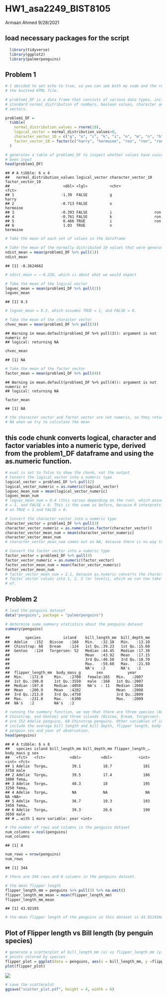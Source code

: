 HW1\_asa2249\_BIST8105
================
Armaan Ahmed
9/28/2021

## load necessary packages for the script

``` r
  library(tidyverse)
  library(ggplot2)
  library(palmerpenguins)
```

## Problem 1

``` r
# I decided to set echo to true, so you can see both my code and the results in
# the knitted HTML file.

# problem1_DF is a data frame that consists of various data types, including a
# standard normal distribution of numbers, boolean values, character and factor
# vectors.

problem1_DF = 
  tibble(
    normal_distribution_values = rnorm(10),
    logical_vector = normal_distribution_values>0,
    character_vector_10 = c("g", "o", "i", "k", "i", "n", "m", "n", "h", "y"),
    factor_vector_10 = factor(c("harry", "hermoine", "ron", "ron", "ron", "hermoine", "harry", "hermoine", "harry", "ron"))
  )

# generates a table of problem1_DF to inspect whether values have successfully
# been input
head(problem1_DF)
```

    ## # A tibble: 6 x 4
    ##   normal_distribution_values logical_vector character_vector_10 factor_vector_10
    ##                        <dbl> <lgl>          <chr>               <fct>           
    ## 1                     -1.39  FALSE          g                   harry           
    ## 2                     -0.713 FALSE          o                   hermoine        
    ## 3                     -0.393 FALSE          i                   ron             
    ## 4                     -0.761 FALSE          k                   ron             
    ## 5                      0.466 TRUE           i                   ron             
    ## 6                      1.03  TRUE           n                   hermoine

``` r
# Take the mean of each set of values in the dataframe

# Take the mean of the normally distributed 10 values that were generated
ndist_mean = mean(problem1_DF %>% pull(1))
ndist_mean
```

    ## [1] -0.3624662

``` r
# ndist_mean = ~-0.228, which is about what we would expect

# Take the mean of the logical vector
logvec_mean = mean(problem1_DF %>% pull(2))
logvec_mean
```

    ## [1] 0.3

``` r
# logvec_mean = 0.3, which assumes TRUE = 1, and FALSE = 0.

# Take the mean of the character vector
chvec_mean = mean(problem1_DF %>% pull(3))
```

    ## Warning in mean.default(problem1_DF %>% pull(3)): argument is not numeric or
    ## logical: returning NA

``` r
chvec_mean
```

    ## [1] NA

``` r
# Take the mean of the factor vector
factor_mean = mean(problem1_DF %>% pull(4))
```

    ## Warning in mean.default(problem1_DF %>% pull(4)): argument is not numeric or
    ## logical: returning NA

``` r
factor_mean
```

    ## [1] NA

``` r
# the character vector and factor vector are not numeric, so they return 
# NA when we try to calculate the mean
```

## this code chunk converts logical, character and factor variables into a numeric type, derived from the problem1\_DF dataframe and using the as.numeric function.

``` r
# eval is set to false to show the chunk, not the output
# Convert the logical vector into a numeric type
logical_vector = problem1_DF %>% pull(2)
logical_vector_numeric = as.numeric(logical_vector)
logvec_mean_num = mean(logical_vector_numeric)
logvec_mean_num
# logvec_mean_num = 0.4 (this varies depending on the run), which assumes TRUE
# = 1, and FALSE = 0. This is the same as before, because R interprets booleans
# as TRUE = 1 and FALSE = 0.

# Convert the character vector into a numeric type
character_vector = problem1_DF %>% pull(3)
character_vector_numeric = as.numeric(as.factor(character_vector))
character_vector_mean_num = mean(character_vector_numeric)
character_vector_mean_num
# character_vector_mean_num comes out as NA, because there is no way to convert a character to a numerical value. in UNICODE (java), characters do have a numeric equivalent. If you dissociate the charactor_vector using as.factor, then you get a numeric equivalent by level that you can then calculate the mean for.

# Convert the factor vector into a numeric type
factor_vector = problem1_DF %>% pull(4)
factor_vector_numeric = as.numeric(factor_vector)
factor_vector_mean_num = mean(factor_vector_numeric)
factor_vector_mean_num
# factor_vector_mean_num = 2.1, because as.numeric converts the character 
# factor vector values into 1, 2, 3 (or levels), which we can now take the mean
# of. 
```

## Problem 2

``` r
# load the penguins dataset
data("penguins", package = "palmerpenguins")

# determine some summary statistics about the penguins dataset
summary(penguins)
```

    ##       species          island    bill_length_mm  bill_depth_mm  
    ##  Adelie   :152   Biscoe   :168   Min.   :32.10   Min.   :13.10  
    ##  Chinstrap: 68   Dream    :124   1st Qu.:39.23   1st Qu.:15.60  
    ##  Gentoo   :124   Torgersen: 52   Median :44.45   Median :17.30  
    ##                                  Mean   :43.92   Mean   :17.15  
    ##                                  3rd Qu.:48.50   3rd Qu.:18.70  
    ##                                  Max.   :59.60   Max.   :21.50  
    ##                                  NA's   :2       NA's   :2      
    ##  flipper_length_mm  body_mass_g       sex           year     
    ##  Min.   :172.0     Min.   :2700   female:165   Min.   :2007  
    ##  1st Qu.:190.0     1st Qu.:3550   male  :168   1st Qu.:2007  
    ##  Median :197.0     Median :4050   NA's  : 11   Median :2008  
    ##  Mean   :200.9     Mean   :4202                Mean   :2008  
    ##  3rd Qu.:213.0     3rd Qu.:4750                3rd Qu.:2009  
    ##  Max.   :231.0     Max.   :6300                Max.   :2009  
    ##  NA's   :2         NA's   :2

``` r
# running the summary function, we see that there are three species (Adelie, 
# Chinstrap, and Gentoo) and three islands (Biscoe, Dream, Torgersen). There 
# are 152 Adelie penguins, 68 Chinstrap penguins. Other variables of interest 
# include the average bill length and bill depth, flipper length, body mass, 
# penguin sex and year of observation.
head(penguins)
```

    ## # A tibble: 6 x 8
    ##   species island bill_length_mm bill_depth_mm flipper_length_… body_mass_g sex  
    ##   <fct>   <fct>           <dbl>         <dbl>            <int>       <int> <fct>
    ## 1 Adelie  Torge…           39.1          18.7              181        3750 male 
    ## 2 Adelie  Torge…           39.5          17.4              186        3800 fema…
    ## 3 Adelie  Torge…           40.3          18                195        3250 fema…
    ## 4 Adelie  Torge…           NA            NA                 NA          NA <NA> 
    ## 5 Adelie  Torge…           36.7          19.3              193        3450 fema…
    ## 6 Adelie  Torge…           39.3          20.6              190        3650 male 
    ## # … with 1 more variable: year <int>

``` r
# the number of rows and columns in the penguins dataset
num_columns = ncol(penguins)
num_columns
```

    ## [1] 8

``` r
num_rows = nrow(penguins)
num_rows
```

    ## [1] 344

``` r
# there are 344 rows and 8 columns in the penguins dataset.

# the mean flipper length
flipper_length_mm = penguins %>% pull(3) %>% na.omit()
flipper_length_mm_mean = mean(flipper_length_mm)
flipper_length_mm_mean
```

    ## [1] 43.92193

``` r
# the mean flipper length of the penguins in this dataset is 43.92193mm
```

## Plot of Flipper length vs Bill length (by penguin species)

``` r
# generate a scatterplot of bill_length_mm (x) vs flipper_length_mm (y), with 
# points colored by species
flipper_plot = ggplot(data = penguins, aes(x = bill_length_mm, y =flipper_length_mm, color = species)) + geom_point() + ggtitle("Flipper Length vs Bill Length \n by Penguin Species") + xlab("Bill Length (mm)") + ylab("Flipper Length (mm)")
plot(flipper_plot)
```

![](HW1_asa2249_p8105_files/figure-gfm/problem_2_plot-1.png)<!-- -->

``` r
# save the scatterplot
ggsave("scatter_plot.pdf", height = 4, width = 6)
```
